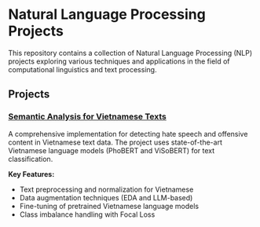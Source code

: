 # Natural Language Processing Projects

This repository contains a collection of Natural Language Processing (NLP) projects exploring various techniques and applications in the field of computational linguistics and text processing.

## Projects

### [Semantic Analysis for Vietnamese Texts](./semantic_analysis/README.md)

A comprehensive implementation for detecting hate speech and offensive content in Vietnamese text data. The project uses state-of-the-art Vietnamese language models (PhoBERT and ViSoBERT) for text classification.

**Key Features:**
- Text preprocessing and normalization for Vietnamese
- Data augmentation techniques (EDA and LLM-based)
- Fine-tuning of pretrained Vietnamese language models
- Class imbalance handling with Focal Loss
